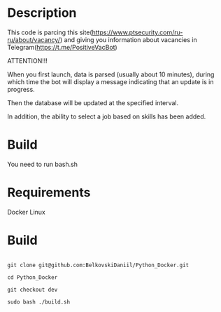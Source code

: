 # Description 

This code is parcing this site(https://www.ptsecurity.com/ru-ru/about/vacancy/) and giving you information about vacancies in Telegram(https://t.me/PositiveVacBot)

ATTENTION!!!

When you first launch, data is parsed (usually about 10 minutes), during which time the bot will display a message indicating that an update is in progress.

Then the database will be updated at the specified interval.

In addition, the ability to select a job based on skills has been added.

# Build

You need to run bash.sh

# Requirements

Docker
Linux

# Build

``` shell script

git clone git@github.com:BelkovskiDaniil/Python_Docker.git

cd Python_Docker 

git checkout dev 

sudo bash ./build.sh

```
